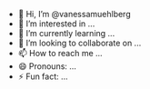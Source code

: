 - 👋 Hi, I’m @vanessamuehlberg
- 👀 I’m interested in ...
- 🌱 I’m currently learning ...
- 💞️ I’m looking to collaborate on ...
- 📫 How to reach me ...
- 😄 Pronouns: ...
- ⚡ Fun fact: ...

<!---
vanessamuehlberg/vanessamuehlberg is a ✨ special ✨ repository because its `README.md` (this file) appears on your GitHub profile.
You can click the Preview link to take a look at your changes.
--->
